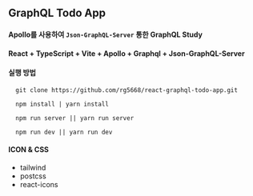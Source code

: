## GraphQL Todo App

#### Apollo를 사용하여 `Json-GraphQL-Server` 통한 GraphQL Study

#### React + TypeScript + Vite + Apollo + Graphql + Json-GraphQL-Server

#### 실행 방법

```
  git clone https://github.com/rg5668/react-graphql-todo-app.git
```

```
  npm install | yarn install
```

```
  npm run server || yarn run server
```

```
  npm run dev || yarn run dev
```

#### ICON & CSS

-   tailwind
-   postcss
-   react-icons
